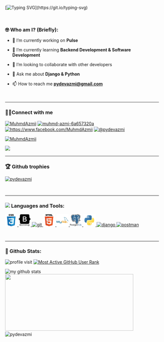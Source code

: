 [![Typing SVG](https://readme-typing-svg.herokuapp.com?font=Fira+Code&size=26&duration=2900&pause=2000&color=B347DE&center=true&vCenter=true&width=1000&lines=Hi+👋,+I+am+Mohamed+Azmii;+Web+Developer+(Python+Django);)](https://git.io/typing-svg) 

<!--
<h1 align="center">Hi 👋, I'm Mohamed Azmii</h1>
<h3 align="center">Web Developer (Python & Django) </h3>

<a href="https://github.com/PydevAzmi?tab=repositories"><img src="https://emoji.gg/assets/emoji/7549-hug.png" width="49px" height="49px" alt="hug"></a>

<a href="https://emoji.discord.st/emojis/3d96defc-3ca3-4964-9393-9b72a3a0e549.gif"><img src="https://emoji.discord.st/emojis/3d96defc-3ca3-4964-9393-9b72a3a0e549.gif" width="64px" height="64px" alt="wave"></a

<a href="https://emoji.discord.st/emojis/4cfdebaf-2139-4371-82fc-a19123ad6195.png"><img src="https://emoji.discord.st/emojis/4cfdebaf-2139-4371-82fc-a19123ad6195.png" width="53px" height="53px" alt="midoriya_ready"></a> 

<a href="https://emoji.discord.st/emojis/3d96defc-3ca3-4964-9393-9b72a3a0e549.gif"><img src="https://emoji.discord.st/emojis/3d96defc-3ca3-4964-9393-9b72a3a0e549.gif" width="64px" height="64px" alt="wave"></a>

<a href="https://emoji.discord.st/emojis/4cfdebaf-2139-4371-82fc-a19123ad6195.png"><img src="https://emoji.discord.st/emojis/4cfdebaf-2139-4371-82fc-a19123ad6195.png" width="53px" height="53px" alt="midoriya_ready"></a>


-->

<br/>


### 🤓 Who am I? (Briefly):

- 🔭 I’m currently working on **Pulse**

- 🌱 I’m currently learning **Backend Development & Software Development**

- 👯 I’m looking to collaborate with other developers

- 💬 Ask me about **Django & Python**

- 📫 How to reach me **pydevazmi@gmail.com**

<br/>
<hr>

    
### 👨‍💻Connect with me

<p align="left">
    <a href="https://twitter.com/MuhmdAzmii" target="blank"><img align="center" src="https://raw.githubusercontent.com/rahuldkjain/github-profile-readme-generator/master/src/images/icons/Social/twitter.svg" alt="MuhmdAzmii" height="30" width="40" /></a>
    <a href="https://linkedin.com/in/muhmd-azmi-6a657320a" target="blank"><img align="center" src="https://raw.githubusercontent.com/rahuldkjain/github-profile-readme-generator/master/src/images/icons/Social/linked-in-alt.svg" alt="muhmd-azmi-6a657320a" height="30" width="40" /></a>
    <a href="https://fb.com/MuhmdAzmii" target="blank"><img align="center" src="https://raw.githubusercontent.com/rahuldkjain/github-profile-readme-generator/master/src/images/icons/Social/facebook.svg" alt="https://www.facebook.com/MuhmdAzmii" height="30" width="40" /></a>
    <a href="https://www.hackerrank.com/pydevazmi?hr_r=1" target="blank"><img align="center" src="https://raw.githubusercontent.com/rahuldkjain/github-profile-readme-generator/master/src/images/icons/Social/hackerrank.svg" alt="@pydevazmi" height="30" width="40" /></a>
</p>

<p align="left">
    <a href="https://twitter.com/MuhmdAzmii" target="blank"><img src="https://img.shields.io/twitter/follow/MuhmdAzmii?logo=twitter&style=for-the-badge" alt="MuhmdAzmii" /></a> 
</p>
<a href="https://twitter.com/MuhmdAzmii"><img src="https://gtce.itsvg.in/api?username=MuhmdAzmii&theme=github_dark&response=false&border=true&time=true&icon=hashtag"/></a>
<br/>
<hr>

### 🏆 Github trophies
<div align="left">
<p align="left"> <a href="https://github.com/ryo-ma/github-profile-trophy"><img src="https://github-profile-trophy.vercel.app/?username=pydevazmi&theme=onedark&no-frame=true&row=1" alt="pydevazmi" /></a> </p></div>

<br/>
<hr>


<h3 align="left"><img src="https://media.giphy.com/media/WUlplcMpOCEmTGBtBW/giphy.gif" width="50"> Languages and Tools:</h3>
<p align="left"> <a href="https://www.w3schools.com/css/" target="_blank" rel="noreferrer"> <img src="https://raw.githubusercontent.com/devicons/devicon/master/icons/css3/css3-original-wordmark.svg" alt="css3" width="40" height="40"/> </a> <a href="https://getbootstrap.com" target="_blank"> <img src="https://raw.githubusercontent.com/devicons/devicon/master/icons/bootstrap/bootstrap-plain-wordmark.svg" alt="bootstrap" width="40" height="40"/> </a> <a href="https://git-scm.com/" target="_blank" rel="noreferrer"> <img src="https://www.vectorlogo.zone/logos/git-scm/git-scm-icon.svg" alt="git" width="40" height="40"/> </a> <a href="https://www.w3.org/html/" target="_blank" rel="noreferrer"> <img src="https://raw.githubusercontent.com/devicons/devicon/master/icons/html5/html5-original-wordmark.svg" alt="html5" width="40" height="40"/> </a> <a href="https://www.mysql.com/" target="_blank" rel="noreferrer"> <img src="https://raw.githubusercontent.com/devicons/devicon/master/icons/mysql/mysql-original-wordmark.svg" alt="mysql" width="40" height="40"/> </a> <a href="https://www.postgresql.org" target="_blank" rel="noreferrer"> <img src="https://raw.githubusercontent.com/devicons/devicon/master/icons/postgresql/postgresql-original-wordmark.svg" alt="postgresql" width="40" height="40"/> </a> <a href="https://www.python.org" target="_blank" rel="noreferrer"> <img src="https://raw.githubusercontent.com/devicons/devicon/master/icons/python/python-original.svg" alt="python" width="40" height="40"/> </a>
<a href="https://www.djangoproject.com/" target="_blank"><img src="https://cdn.jsdelivr.net/gh/devicons/devicon/icons/django/django-plain.svg" alt="django" width="40" height="40"/></a><a href="https://postman.com" target="_blank"> <img src="https://www.vectorlogo.zone/logos/getpostman/getpostman-icon.svg" alt="postman" width="40" height="40"/> </a> </p>

<br/>
<hr>

### 👦 Github Stats:

<div align="left">

![profile visit](https://komarev.com/ghpvc/?username=pydevazmi) [![Most Active GitHub User Rank](https://endy419y2alipob.m.pipedream.net)](https://commits.top/egypt.html)

<p align="left">
<img src="https://github-readme-stats.vercel.app/api?username=pydevazmi&show_icons=true&theme=dark&count_private=true" alt="my github stats" width="420"/>
<img src="https://github-readme-streak-stats.herokuapp.com/?user=pydevazmi&theme=dark&background=000000" width="420" height = 185 />
<img align="left" src="https://github-readme-stats.vercel.app/api/top-langs?username=pydevazmi&show_icons=true&theme=dark&locale=en&layout=compact" alt="pydevazmi" /> 
</p>

</div>


